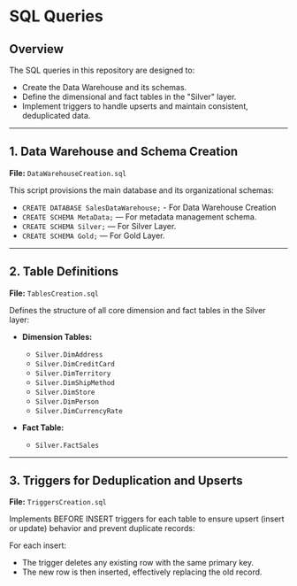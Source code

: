 # SQL Queries


## Overview

The SQL queries in this repository are designed to:

- Create the Data Warehouse and its schemas.
- Define the dimensional and fact tables in the "Silver" layer.
- Implement triggers to handle upserts and maintain consistent, deduplicated data.

---

## 1. Data Warehouse and Schema Creation

**File:** `DataWarehouseCreation.sql`

This script provisions the main database and its organizational schemas:

- `CREATE DATABASE SalesDataWarehouse;` - For Data Warehouse Creation
- `CREATE SCHEMA MetaData;` — For metadata management schema.
- `CREATE SCHEMA Silver;`  — For Silver Layer.
- `CREATE SCHEMA Gold;`    — For Gold Layer.

---

## 2. Table Definitions

**File:** `TablesCreation.sql`

Defines the structure of all core dimension and fact tables in the Silver layer:

- **Dimension Tables:**  

  - `Silver.DimAddress`
  - `Silver.DimCreditCard`
  - `Silver.DimTerritory`
  - `Silver.DimShipMethod`
  - `Silver.DimStore`
  - `Silver.DimPerson`
  - `Silver.DimCurrencyRate`

- **Fact Table:**  

  - `Silver.FactSales`

---

## 3. Triggers for Deduplication and Upserts

**File:** `TriggersCreation.sql`

Implements BEFORE INSERT triggers for each table to ensure upsert (insert or update) behavior and prevent duplicate records:

For each insert:

  - The trigger deletes any existing row with the same primary key.
  - The new row is then inserted, effectively replacing the old record.